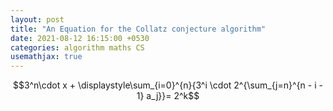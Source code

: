```yaml
---
layout: post
title: "An Equation for the Collatz conjecture algorithm"
date: 2021-08-12 16:15:00 +0530
categories: algorithm maths CS
usemathjax: true
---
```


<script type="text/javascript" async src="https://cdnjs.cloudflare.com/ajax/libs/mathjax/2.7.7/MathJax.js?config=TeX-MML-AM_CHTML"></script>
$$3^n\cdot x + \displaystyle\sum_{i=0}^{n}{3^i \cdot 2^{\sum_{j=n}^{n - i - 1} a_j}}= 2^k$$
